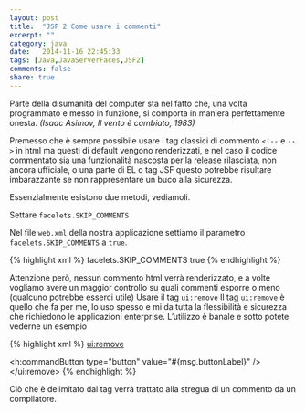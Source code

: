 ```yaml
---
layout: post
title:  "JSF 2 Come usare i commenti"
excerpt: ""
category: java
date:   2014-11-16 22:45:33
tags: [Java,JavaServerFaces,JSF2]
comments: false
share: true
---
```


Parte della disumanità del computer sta nel fatto che, una volta programmato e messo in funzione, si comporta in maniera perfettamente onesta. *(Isaac Asimov, Il vento è cambiato, 1983)*

Premesso che è sempre possibile usare i tag classici di commento `<!--` e `-- >` in html ma questi di default vengono renderizzati, e nel caso il codice commentato sia una funzionalità nascosta per la release rilasciata, non ancora ufficiale, o una parte di EL o tag JSF questo potrebbe risultare imbarazzante se non rappresentare un buco alla sicurezza.

Essenzialmente esistono due metodi, vediamoli.

Settare `facelets.SKIP_COMMENTS`

Nel file `web.xml` della nostra applicazione settiamo il parametro `facelets.SKIP_COMMENTS` a `true`.

{% highlight xml %}
<context-param>
   <param-name>facelets.SKIP_COMMENTS</param-name>
   <param-value>true</param-value>
</context-param>
{% endhighlight %}

Attenzione però, nessun commento html verrà renderizzato, e a volte vogliamo avere un maggior controllo su quali commenti esporre o meno (qualcuno potrebbe esserci utile)
Usare il tag `ui:remove`
Il tag `ui:remove` è quello che fa per me, lo uso spesso e mi da tutta la flessibilità e sicurezza che richiedono le applicazioni enterprise. L’utilizzo è banale e sotto potete vederne un esempio

{% highlight xml %}
<ui:remove>
  <!-- Anche questo commento non verrà renderizzato -->
  <h:commandButton type="button" value="#{msg.buttonLabel}" />
</ui:remove>
{% endhighlight %}

Ciò che è delimitato dal tag verrà trattato alla stregua di un commento da un compilatore.
